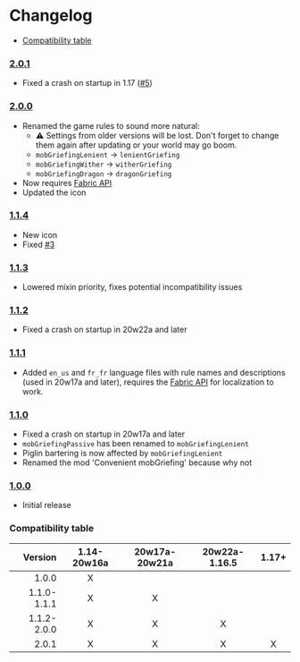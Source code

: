 # Changelog

- [Compatibility table](#compatibility-table)



### [2.0.1]
- Fixed a crash on startup in 1.17 ([#5](https://github.com/A5b84/convenient-mobgriefing/issues/5))

### [2.0.0]
- Renamed the game rules to sound more natural:
    - ⚠️ Settings from older versions will be lost. Don't forget to change them again after updating or your world may go boom.
    - `mobGriefingLenient` -> `lenientGriefing`
    - `mobGriefingWither` -> `witherGriefing`
    - `mobGriefingDragon` -> `dragonGriefing`
- Now requires [Fabric API](https://www.curseforge.com/minecraft/mc-mods/fabric-api)
- Updated the icon

### [1.1.4]
- New icon
- Fixed [#3](https://github.com/A5b84/convenient-mobgriefing/issues/3)

### [1.1.3]
- Lowered mixin priority, fixes potential incompatibility issues

### [1.1.2]
- Fixed a crash on startup in 20w22a and later

### [1.1.1]
- Added `en_us` and `fr_fr` language files with rule names and descriptions (used in 20w17a and later), requires the [Fabric API](https://www.curseforge.com/minecraft/mc-mods/fabric-api) for localization to work.

### [1.1.0]
- Fixed a crash on startup in 20w17a and later
- `mobGriefingPassive` has been renamed to `mobGriefingLenient`
- Piglin bartering is now affected by `mobGriefingLenient`
- Renamed the mod 'Convenient mobGriefing' because why not

### [1.0.0]
- Initial release



### Compatibility table
| Version     | 1.14-20w16a | 20w17a-20w21a | 20w22a-1.16.5 | 1.17+ |
|------------:|:-----------:|:-------------:|:-------------:|:-----:|
| 1.0.0       | X
| 1.1.0-1.1.1 | X           | X
| 1.1.2-2.0.0 | X           | X             | X
| 2.0.1       | X           | X             | X             | X



[1.0.0]: https://github.com/A5b84/convenient-mobgriefing/releases/tag/v1.0.0
[1.1.0]: https://github.com/A5b84/convenient-mobgriefing/releases/tag/v1.1.0
[1.1.1]: https://github.com/A5b84/convenient-mobgriefing/releases/tag/v1.1.1
[1.1.2]: https://github.com/A5b84/convenient-mobgriefing/releases/tag/v1.1.2
[1.1.3]: https://github.com/A5b84/convenient-mobgriefing/releases/tag/v1.1.3
[1.1.4]: https://github.com/A5b84/convenient-mobgriefing/releases/tag/v1.1.4
[2.0.0]: https://github.com/A5b84/convenient-mobgriefing/releases/tag/v2.0.0
[2.0.1]: https://github.com/A5b84/convenient-mobgriefing/releases/tag/v2.0.1
